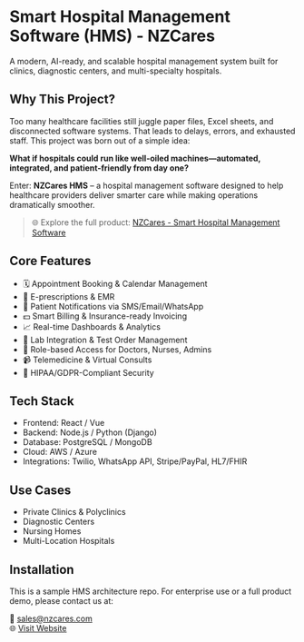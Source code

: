# Smart Hospital Management Software (HMS) - NZCares

A modern, AI-ready, and scalable hospital management system built for clinics, diagnostic centers, and multi-specialty hospitals.


## Why This Project?

Too many healthcare facilities still juggle paper files, Excel sheets, and disconnected software systems. That leads to delays, errors, and exhausted staff. This project was born out of a simple idea:

**What if hospitals could run like well-oiled machines—automated, integrated, and patient-friendly from day one?**

Enter: **NZCares HMS** – a hospital management software designed to help healthcare providers deliver smarter care while making operations dramatically smoother.

> 🌐 Explore the full product: [NZCares - Smart Hospital Management Software](https://www.nzcares.com)


## Core Features

- 🗓️ Appointment Booking & Calendar Management  
- 💊 E-prescriptions & EMR  
- 📲 Patient Notifications via SMS/Email/WhatsApp  
- 💵 Smart Billing & Insurance-ready Invoicing  
- 📈 Real-time Dashboards & Analytics  
- 🧪 Lab Integration & Test Order Management  
- 🧍 Role-based Access for Doctors, Nurses, Admins  
- 📹 Telemedicine & Virtual Consults  
- 🔐 HIPAA/GDPR-Compliant Security


## Tech Stack

- Frontend: React / Vue  
- Backend: Node.js / Python (Django)  
- Database: PostgreSQL / MongoDB  
- Cloud: AWS / Azure  
- Integrations: Twilio, WhatsApp API, Stripe/PayPal, HL7/FHIR

## Use Cases

- Private Clinics & Polyclinics  
- Diagnostic Centers  
- Nursing Homes  
- Multi-Location Hospitals  


## Installation

This is a sample HMS architecture repo. For enterprise use or a full product demo, please contact us at:

📩 sales@nzcares.com  
🌐 [Visit Website](https://www.nzcares.com)

